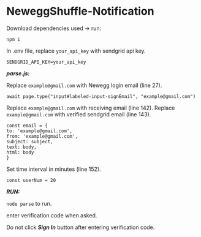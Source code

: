 # NeweggShuffle-Notification

Download dependencies used -> run: 
          
    npm i

In .env file, replace `your_api_key` with sendgrid api key.

    SENDGRID_API_KEY=your_api_key
    
    
***parse.js:***

Replace `example@gmail.com` with Newegg login email (line 27).

    await page.type("input#labeled-input-signEmail", "example@gmail.com")
     
     
Replace `example@gmail.com` with receiving email (line 142).
Replace `example@gmail.com` with verified sendgrid email (line 143).
    
    const email = {
    to: 'example@gmail.com',
    from: 'example@gmail.com',
    subject: subject,
    text: body,
    html: body
    }

Set time interval in minutes (line 152).

    const userNum = 20


***RUN:***

`node parse` to run.

enter verification code when asked.

Do not click ***Sign In*** button after entering verification code.
